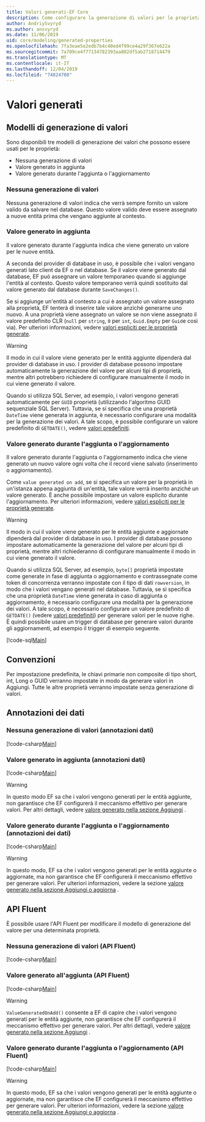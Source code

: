 ```yaml
---
title: Valori generati-EF Core
description: Come configurare la generazione di valori per le proprietà quando si usa Entity Framework Core
author: AndriySvyryd
ms.author: ansvyryd
ms.date: 11/06/2019
uid: core/modeling/generated-properties
ms.openlocfilehash: 7fa3eae5e2edb7b4c40ed4f99ce4a29f367e622a
ms.sourcegitcommit: 7a709ce4f77134782393aa802df5ab2718714479
ms.translationtype: MT
ms.contentlocale: it-IT
ms.lasthandoff: 12/04/2019
ms.locfileid: "74824708"
---
```

# <a name="generated-values"></a>Valori generati

## <a name="value-generation-patterns"></a>Modelli di generazione di valori

Sono disponibili tre modelli di generazione dei valori che possono essere usati per le proprietà:

* Nessuna generazione di valori
* Valore generato in aggiunta
* Valore generato durante l'aggiunta o l'aggiornamento

### <a name="no-value-generation"></a>Nessuna generazione di valori

Nessuna generazione di valori indica che verrà sempre fornito un valore valido da salvare nel database. Questo valore valido deve essere assegnato a nuove entità prima che vengano aggiunte al contesto.

### <a name="value-generated-on-add"></a>Valore generato in aggiunta

Il valore generato durante l'aggiunta indica che viene generato un valore per le nuove entità.

A seconda del provider di database in uso, è possibile che i valori vengano generati lato client da EF o nel database. Se il valore viene generato dal database, EF può assegnare un valore temporaneo quando si aggiunge l'entità al contesto. Questo valore temporaneo verrà quindi sostituito dal valore generato dal database durante `SaveChanges()`.

Se si aggiunge un'entità al contesto a cui è assegnato un valore assegnato alla proprietà, EF tenterà di inserire tale valore anziché generarne uno nuovo. A una proprietà viene assegnato un valore se non viene assegnato il valore predefinito CLR (`null` per `string`, `0` per `int`, `Guid.Empty` per `Guid`e così via). Per ulteriori informazioni, vedere [valori espliciti per le proprietà generate](../saving/explicit-values-generated-properties.md).

> [!WARNING]  
> Il modo in cui il valore viene generato per le entità aggiunte dipenderà dal provider di database in uso. I provider di database possono impostare automaticamente la generazione del valore per alcuni tipi di proprietà, mentre altri potrebbero richiedere di configurare manualmente il modo in cui viene generato il valore.
>
> Quando si utilizza SQL Server, ad esempio, i valori vengono generati automaticamente per `GUID` proprietà (utilizzando l'algoritmo GUID sequenziale SQL Server). Tuttavia, se si specifica che una proprietà `DateTime` viene generata in aggiunta, è necessario configurare una modalità per la generazione dei valori. A tale scopo, è possibile configurare un valore predefinito di `GETDATE()`, vedere [valori predefiniti](relational/default-values.md).

### <a name="value-generated-on-add-or-update"></a>Valore generato durante l'aggiunta o l'aggiornamento

Il valore generato durante l'aggiunta o l'aggiornamento indica che viene generato un nuovo valore ogni volta che il record viene salvato (inserimento o aggiornamento).

Come `value generated on add`, se si specifica un valore per la proprietà in un'istanza appena aggiunta di un'entità, tale valore verrà inserito anziché un valore generato. È anche possibile impostare un valore esplicito durante l'aggiornamento. Per ulteriori informazioni, vedere [valori espliciti per le proprietà generate](../saving/explicit-values-generated-properties.md).

> [!WARNING]
> Il modo in cui il valore viene generato per le entità aggiunte e aggiornate dipenderà dal provider di database in uso. I provider di database possono impostare automaticamente la generazione del valore per alcuni tipi di proprietà, mentre altri richiederanno di configurare manualmente il modo in cui viene generato il valore.
>
> Quando si utilizza SQL Server, ad esempio, `byte[]` proprietà impostate come generate in fase di aggiunta o aggiornamento e contrassegnate come token di concorrenza verranno impostate con il tipo di dati `rowversion`, in modo che i valori vengano generati nel database. Tuttavia, se si specifica che una proprietà `DateTime` viene generata in caso di aggiunta o aggiornamento, è necessario configurare una modalità per la generazione dei valori. A tale scopo, è necessario configurare un valore predefinito di `GETDATE()` (vedere [valori predefiniti](relational/default-values.md)) per generare valori per le nuove righe. È quindi possibile usare un trigger di database per generare valori durante gli aggiornamenti, ad esempio il trigger di esempio seguente.
>
> [!code-sql[Main](../../../samples/core/Modeling/FluentAPI/ValueGeneratedOnAddOrUpdate.sql)]

## <a name="conventions"></a>Convenzioni

Per impostazione predefinita, le chiavi primarie non composite di tipo short, int, Long o GUID verranno impostate in modo da generare valori in Aggiungi. Tutte le altre proprietà verranno impostate senza generazione di valori.

## <a name="data-annotations"></a>Annotazioni dei dati

### <a name="no-value-generation-data-annotations"></a>Nessuna generazione di valori (annotazioni dati)

[!code-csharp[Main](../../../samples/core/Modeling/DataAnnotations/ValueGeneratedNever.cs#Sample)]

### <a name="value-generated-on-add-data-annotations"></a>Valore generato in aggiunta (annotazioni dati)

[!code-csharp[Main](../../../samples/core/Modeling/DataAnnotations/ValueGeneratedOnAdd.cs#Sample)]

> [!WARNING]  
> In questo modo EF sa che i valori vengono generati per le entità aggiunte, non garantisce che EF configurerà il meccanismo effettivo per generare valori. Per altri dettagli, vedere [valore generato nella sezione Aggiungi](#value-generated-on-add) .

### <a name="value-generated-on-add-or-update-data-annotations"></a>Valore generato durante l'aggiunta o l'aggiornamento (annotazioni dei dati)

[!code-csharp[Main](../../../samples/core/Modeling/DataAnnotations/ValueGeneratedOnAddOrUpdate.cs#Sample)]

> [!WARNING]  
> In questo modo, EF sa che i valori vengono generati per le entità aggiunte o aggiornate, ma non garantisce che EF configurerà il meccanismo effettivo per generare valori. Per ulteriori informazioni, vedere la sezione [valore generato nella sezione Aggiungi o aggiorna](#value-generated-on-add-or-update) .

## <a name="fluent-api"></a>API Fluent

È possibile usare l'API Fluent per modificare il modello di generazione del valore per una determinata proprietà.

### <a name="no-value-generation-fluent-api"></a>Nessuna generazione di valori (API Fluent)

[!code-csharp[Main](../../../samples/core/Modeling/FluentAPI/ValueGeneratedNever.cs#Sample)]

### <a name="value-generated-on-add-fluent-api"></a>Valore generato all'aggiunta (API Fluent)

[!code-csharp[Main](../../../samples/core/Modeling/FluentAPI/ValueGeneratedOnAdd.cs#Sample)]

> [!WARNING]  
> `ValueGeneratedOnAdd()` consente a EF di capire che i valori vengono generati per le entità aggiunte, non garantisce che EF configurerà il meccanismo effettivo per generare valori.  Per altri dettagli, vedere [valore generato nella sezione Aggiungi](#value-generated-on-add) .

### <a name="value-generated-on-add-or-update-fluent-api"></a>Valore generato durante l'aggiunta o l'aggiornamento (API Fluent)

[!code-csharp[Main](../../../samples/core/Modeling/FluentAPI/ValueGeneratedOnAddOrUpdate.cs#Sample)]

> [!WARNING]  
> In questo modo, EF sa che i valori vengono generati per le entità aggiunte o aggiornate, ma non garantisce che EF configurerà il meccanismo effettivo per generare valori. Per ulteriori informazioni, vedere la sezione [valore generato nella sezione Aggiungi o aggiorna](#value-generated-on-add-or-update) .
